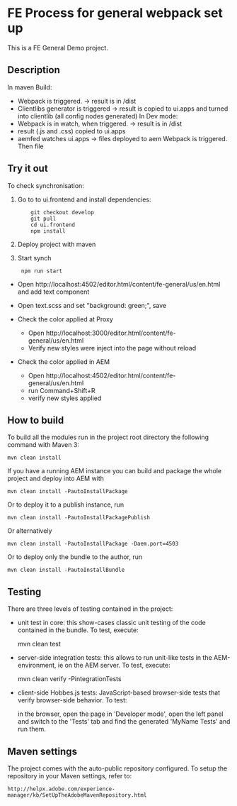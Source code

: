 # FE Process for general webpack set up

This is a FE General Demo project. 


## Description

In maven Build:
 - Webpack is triggered. -> result is in /dist
 - Clientlibs generator is triggered -> result is copied to ui.apps and turned into clientlib (all config nodes generated) 
In Dev mode:
 - Webpack is in watch, when triggered. -> result is in /dist
 - result (.js and .css) copied to ui.apps
 - aemfed watches ui.apps -> files deployed to aem
Webpack is triggered.
Then file 

## Try it out

To check synchronisation:


1. Go to to ui.frontend and install dependencies:
    ```
        git checkout develop
        git pull
        cd ui.frontend 
        npm install
     ```      
2. Deploy project with maven

3. Start synch

    ```
     npm run start
    ```
* Open http://localhost:4502/editor.html/content/fe-general/us/en.html and add text component
* Open text.scss and set "background: green;", save
* Check the color applied at Proxy 
    * Open http://localhost:3000/editor.html/content/fe-general/us/en.html
    * Verify new styles were inject into the page without reload

    
* Check the color applied in AEM 
    * Open http://localhost:4502/editor.html/content/fe-general/us/en.html
    * run Command+Shift+R
    * verify new styles applied




## How to build

To build all the modules run in the project root directory the following command with Maven 3:

    mvn clean install

If you have a running AEM instance you can build and package the whole project and deploy into AEM with

    mvn clean install -PautoInstallPackage

Or to deploy it to a publish instance, run

    mvn clean install -PautoInstallPackagePublish

Or alternatively

    mvn clean install -PautoInstallPackage -Daem.port=4503

Or to deploy only the bundle to the author, run

    mvn clean install -PautoInstallBundle

## Testing

There are three levels of testing contained in the project:

* unit test in core: this show-cases classic unit testing of the code contained in the bundle. To test, execute:

    mvn clean test

* server-side integration tests: this allows to run unit-like tests in the AEM-environment, ie on the AEM server. To test, execute:

    mvn clean verify -PintegrationTests

* client-side Hobbes.js tests: JavaScript-based browser-side tests that verify browser-side behavior. To test:

    in the browser, open the page in 'Developer mode', open the left panel and switch to the 'Tests' tab and find the generated 'MyName Tests' and run them.

## Maven settings

The project comes with the auto-public repository configured. To setup the repository in your Maven settings, refer to:

    http://helpx.adobe.com/experience-manager/kb/SetUpTheAdobeMavenRepository.html
